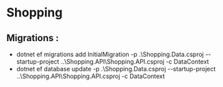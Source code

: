 # Shopping

## Migrations :
- dotnet ef migrations add InitialMigration -p .\Shopping.Data.csproj --startup-project ..\Shopping.API\Shopping.API.csproj -c DataContext
- dotnet ef database update -p .\Shopping.Data.csproj --startup-project ..\Shopping.API\Shopping.API.csproj -c DataContext 